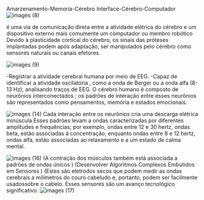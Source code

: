 Amarzenamento-Memoria-Cérebro 
Interface-Cérebro-Computador
![images (8)](https://user-images.githubusercontent.com/62495617/181656097-f81c968b-d59a-491c-9509-3ec1e72dca0c.jpeg)

é uma via de comunicação direta entre a atividade elétrica do cérebro e um dispositivo externo
mais comumente um computador ou membro robótico
Devido à plasticidade cortical do cérebro, os sinais das próteses implantadas podem
após adaptação, ser manipulados pelo cérebro como sensores naturais ou canais efetores.

![images (9)](https://user-images.githubusercontent.com/62495617/181656477-6c3fd184-81c2-44be-8ec5-6a1e802c0bed.jpeg)

-Registrar a atividade cerebral humana por meio de EEG.
-Capaz de identificar a atividade oscilatória , como a onda de Berger ou a onda alfa (8-13 Hz), analisando traços de EEG.
O cérebro humano é composto de neurônios interconectados ; os padrões de interação entre esses neurônios são representados como pensamentos, memória e estados emocionais.

![images (14)](https://user-images.githubusercontent.com/62495617/181656741-e6f99d33-8ec0-49ed-b322-6c9506782821.jpeg)
Cada interação entre os neurônios cria uma descarga elétrica minúscula 
Esses padrões levam a ondas caracterizadas por diferentes amplitudes e frequências; 
por exemplo, ondas entre 12 e 30 hertz, ondas beta, estão associadas à concentração, 
enquanto ondas entre 8 e 12 hertz, ondas alfa, estão associadas ao relaxamento e a um estado de calma mental. 

![images (16)](https://user-images.githubusercontent.com/62495617/181656994-8df74689-c8ba-44f8-bdf9-6722e9a618cb.jpeg)
(A contração dos músculos também está associada a padrões de ondas únicos )
(Desenvolver Algoritmos Complexos Embutidos em Sensores )
(Estes são eletrodos secos que podem medir as ondas cerebrais a milímetros do couro cabeludo e, portanto, podem ser facilmente usados ​​sobre o cabelo.
Esses sensores são um avanço tecnológico significativo.
![images (17)](https://user-images.githubusercontent.com/62495617/181657724-cbfc4e5d-8852-4e58-a9ec-85d0b1c65033.jpeg)
